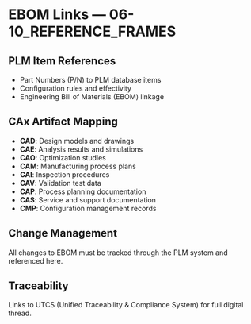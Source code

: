 # EBOM Links — 06-10_REFERENCE_FRAMES

## PLM Item References
- Part Numbers (P/N) to PLM database items
- Configuration rules and effectivity
- Engineering Bill of Materials (EBOM) linkage

## CAx Artifact Mapping
- **CAD**: Design models and drawings
- **CAE**: Analysis results and simulations
- **CAO**: Optimization studies
- **CAM**: Manufacturing process plans
- **CAI**: Inspection procedures
- **CAV**: Validation test data
- **CAP**: Process planning documentation
- **CAS**: Service and support documentation
- **CMP**: Configuration management records

## Change Management
All changes to EBOM must be tracked through the PLM system and referenced here.

## Traceability
Links to UTCS (Unified Traceability & Compliance System) for full digital thread.
